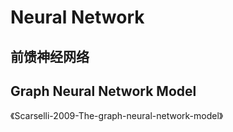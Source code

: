 # Neural Network

## 前馈神经网络

## Graph Neural Network Model

《Scarselli-2009-The-graph-neural-network-model》

